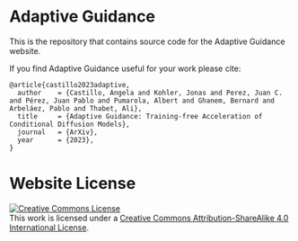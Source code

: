# Adaptive Guidance

This is the repository that contains source code for the Adaptive Guidance website.

If you find Adaptive Guidance useful for your work please cite:
```
@article{castillo2023adaptive,
  author    = {Castillo, Angela and Kohler, Jonas and Perez, Juan C. and Pérez, Juan Pablo and Pumarola, Albert and Ghanem, Bernard and Arbeláez, Pablo and Thabet, Ali},
  title     = {Adaptive Guidance: Training-free Acceleration of Conditional Diffusion Models},
  journal   = {ArXiv},
  year      = {2023},
}
```

# Website License
<a rel="license" href="http://creativecommons.org/licenses/by-sa/4.0/"><img alt="Creative Commons License" style="border-width:0" src="https://i.creativecommons.org/l/by-sa/4.0/88x31.png" /></a><br />This work is licensed under a <a rel="license" href="http://creativecommons.org/licenses/by-sa/4.0/">Creative Commons Attribution-ShareAlike 4.0 International License</a>.
